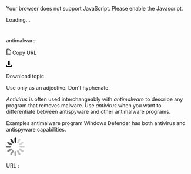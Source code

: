 Your browser does not support JavaScript. Please enable the Javascript.

Loading...

# 

antimalware

![Copy URL](antimalware_files/Copy.png)
Copy URL

![Download](antimalware_files/Download.png)

Download topic

Use only as an adjective. Don't hyphenate. 

*Antivirus* is often used interchangeably with *antimalware* to describe any program that removes malware. Use *antivirus* when you want to differentiate between antispyware and other antimalware programs.

Examples
antimalware program 
Windows Defender has both antivirus and antispyware capabilities. 

![In progress](antimalware_files/activity-large.gif)

URL :
